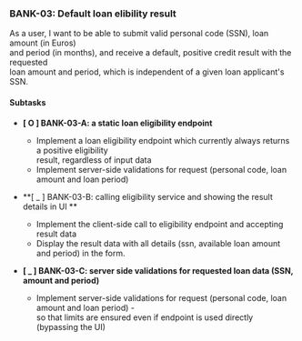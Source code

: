 ### BANK-03: Default loan elibility result

As a user, I want to be able to submit valid personal code (SSN), loan amount (in Euros)  
and period (in months), and receive a default, positive credit result with the requested  
loan amount and period, which is independent of a given loan applicant's SSN.

#### Subtasks

* **\[ O ] BANK-03-A: a static loan eligibility endpoint**
  * Implement a loan eligibility endpoint which currently always returns a positive eligibility  
    result, regardless of input data
  * Implement server-side validations for request (personal code, loan amount and loan period)

* **\[ _ ] BANK-03-B: calling eligibility service and showing the result details in UI **
  * Implement the client-side call to eligibility endpoint and accepting result data
  * Display the result data with all details (ssn, available loan amount and period) in the form.


* **\[ _ ] BANK-03-C: server side validations for requested loan data (SSN, amount and period)**
  * Implement server-side validations for request (personal code, loan amount and loan period) -  
    so that limits are ensured even if endpoint is used directly (bypassing the UI)

